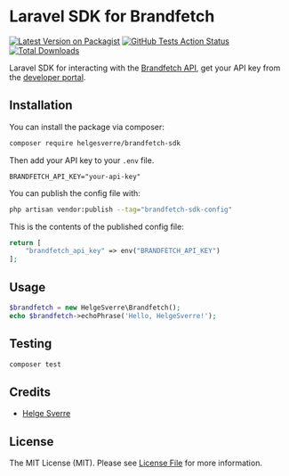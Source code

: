 # Laravel SDK for Brandfetch

[![Latest Version on Packagist](https://img.shields.io/packagist/v/helgesverre/brandfetch-sdk.svg?style=flat-square)](https://packagist.org/packages/helgesverre/brandfetch-sdk)
[![GitHub Tests Action Status](https://img.shields.io/github/actions/workflow/status/helgesverre/brandfetch-sdk/run-tests.yml?branch=main&label=tests&style=flat-square)](https://github.com/helgesverre/brandfetch-sdk/actions?query=workflow%3Arun-tests+branch%3Amain)
[![Total Downloads](https://img.shields.io/packagist/dt/helgesverre/brandfetch-sdk.svg?style=flat-square)](https://packagist.org/packages/helgesverre/brandfetch-sdk)

Laravel SDK for interacting with the [Brandfetch API](https://docs.brandfetch.com/reference/get-started), get your API
key from the [developer portal](https://developers.brandfetch.com/).

## Installation

You can install the package via composer:

```bash
composer require helgesverre/brandfetch-sdk
```

Then add your API key to your `.env` file.

```
BRANDFETCH_API_KEY="your-api-key"
```

You can publish the config file with:

```bash
php artisan vendor:publish --tag="brandfetch-sdk-config"
```

This is the contents of the published config file:

```php
return [
    "brandfetch_api_key" => env("BRANDFETCH_API_KEY")
];
```

## Usage

```php
$brandfetch = new HelgeSverre\Brandfetch();
echo $brandfetch->echoPhrase('Hello, HelgeSverre!');
```

## Testing

```bash
composer test
```

## Credits

- [Helge Sverre](https://github.com/HelgeSverre)

## License

The MIT License (MIT). Please see [License File](LICENSE.md) for more information.
